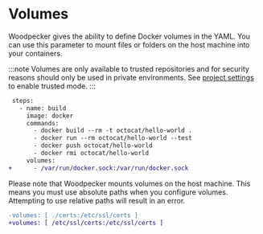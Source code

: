 # Volumes

Woodpecker gives the ability to define Docker volumes in the YAML. You can use this parameter to mount files or folders on the host machine into your containers.

:::note
Volumes are only available to trusted repositories and for security reasons should only be used in private environments. See [project settings](./75-project-settings.md#trusted) to enable trusted mode.
:::

```diff
 steps:
   - name: build
     image: docker
     commands:
       - docker build --rm -t octocat/hello-world .
       - docker run --rm octocat/hello-world --test
       - docker push octocat/hello-world
       - docker rmi octocat/hello-world
     volumes:
+      - /var/run/docker.sock:/var/run/docker.sock
```

Please note that Woodpecker mounts volumes on the host machine. This means you must use absolute paths when you configure volumes. Attempting to use relative paths will result in an error.

```diff
-volumes: [ ./certs:/etc/ssl/certs ]
+volumes: [ /etc/ssl/certs:/etc/ssl/certs ]
```
